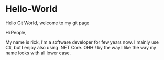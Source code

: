 # Hello-World
Hello Git World, welcome to my git page

Hi People,

My name is rick,  I'm a software developer for few years now.  I mainly use C#, but I enjoy also using .NET Core. 
OHH!! by the way I like the way my name looks with all lower case. 
